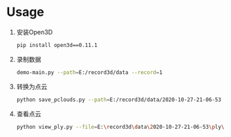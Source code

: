 # Usage

1. 安装Open3D

    ```sh
    pip install open3d==0.11.1
    ```

2. 录制数据

    ```sh
    demo-main.py --path=E:/record3d/data --record=1
    ```

3. 转换为点云

    ```sh
    python save_pclouds.py --path=E:/record3d/data/2020-10-27-21-06-53
    ```

4. 查看点云

    ```sh
    python view_ply.py --file=E:\record3d\data\2020-10-27-21-06-53\ply\00000000.ply
    ```
